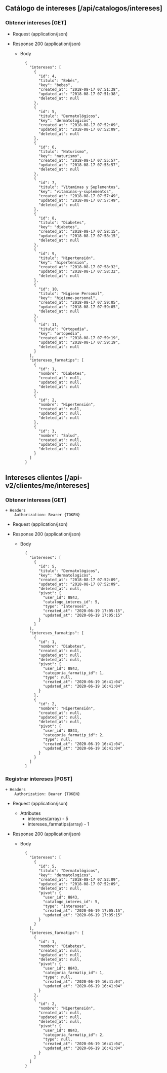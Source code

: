 
## Catálogo de intereses [/api/catalogos/intereses]

### Obtener intereses [GET]


+ Request (application/json)


+ Response 200 (application/json)

    + Body
            
            {
              "intereses": [
                {
                  "id": 4,
                  "titulo": "Bebés",
                  "key": "bebes",
                  "created_at": "2018-08-17 07:51:38",
                  "updated_at": "2018-08-17 07:51:38",
                  "deleted_at": null
                },
                {
                  "id": 5,
                  "titulo": "Dermatológicos",
                  "key": "dermatologicos",
                  "created_at": "2018-08-17 07:52:09",
                  "updated_at": "2018-08-17 07:52:09",
                  "deleted_at": null
                },
                {
                  "id": 6,
                  "titulo": "Naturismo",
                  "key": "naturismo",
                  "created_at": "2018-08-17 07:55:57",
                  "updated_at": "2018-08-17 07:55:57",
                  "deleted_at": null
                },
                {
                  "id": 7,
                  "titulo": "Vitaminas y Suplementos",
                  "key": "vitaminas-y-suplementos",
                  "created_at": "2018-08-17 07:57:49",
                  "updated_at": "2018-08-17 07:57:49",
                  "deleted_at": null
                },
                {
                  "id": 8,
                  "titulo": "Diabetes",
                  "key": "diabetes",
                  "created_at": "2018-08-17 07:58:15",
                  "updated_at": "2018-08-17 07:58:15",
                  "deleted_at": null
                },
                {
                  "id": 9,
                  "titulo": "Hipertensión",
                  "key": "hipertension",
                  "created_at": "2018-08-17 07:58:32",
                  "updated_at": "2018-08-17 07:58:32",
                  "deleted_at": null
                },
                {
                  "id": 10,
                  "titulo": "Higiene Personal",
                  "key": "higiene-personal",
                  "created_at": "2018-08-17 07:59:05",
                  "updated_at": "2018-08-17 07:59:05",
                  "deleted_at": null
                },
                {
                  "id": 11,
                  "titulo": "Ortopedia",
                  "key": "ortopedia",
                  "created_at": "2018-08-17 07:59:19",
                  "updated_at": "2018-08-17 07:59:19",
                  "deleted_at": null
                }
              ],
              "intereses_farmatips": [
                {
                  "id": 1,
                  "nombre": "Diabetes",
                  "created_at": null,
                  "updated_at": null,
                  "deleted_at": null
                },
                {
                  "id": 2,
                  "nombre": "Hipertensión",
                  "created_at": null,
                  "updated_at": null,
                  "deleted_at": null
                },
                {
                  "id": 3,
                  "nombre": "Salud",
                  "created_at": null,
                  "updated_at": null,
                  "deleted_at": null
                }
              ]
            }


## Intereses clientes [/api-v2/clientes/me/intereses]

### Obtener intereses [GET]


    + Headers
        Authorization: Bearer {TOKEN}


+ Request (application/json)


+ Response 200 (application/json)

    + Body
            
            {
              "intereses": [
                {
                  "id": 5,
                  "titulo": "Dermatológicos",
                  "key": "dermatologicos",
                  "created_at": "2018-08-17 07:52:09",
                  "updated_at": "2018-08-17 07:52:09",
                  "deleted_at": null,
                  "pivot": {
                    "user_id": 8843,
                    "catalogo_interes_id": 5,
                    "type": "intereses",
                    "created_at": "2020-06-19 17:05:15",
                    "updated_at": "2020-06-19 17:05:15"
                  }
                }
              ],
              "intereses_farmatips": [
                {
                  "id": 1,
                  "nombre": "Diabetes",
                  "created_at": null,
                  "updated_at": null,
                  "deleted_at": null,
                  "pivot": {
                    "user_id": 8843,
                    "categoria_farmatip_id": 1,
                    "type": null,
                    "created_at": "2020-06-19 16:41:04",
                    "updated_at": "2020-06-19 16:41:04"
                  }
                },
                {
                  "id": 2,
                  "nombre": "Hipertensión",
                  "created_at": null,
                  "updated_at": null,
                  "deleted_at": null,
                  "pivot": {
                    "user_id": 8843,
                    "categoria_farmatip_id": 2,
                    "type": null,
                    "created_at": "2020-06-19 16:41:04",
                    "updated_at": "2020-06-19 16:41:04"
                  }
                }
              ]
            }


### Registrar intereses [POST]


    + Headers
        Authorization: Bearer {TOKEN}


+ Request (application/json)
    
    + Attributes
        - intereses(array) - 5
        - intereses_farmatips(array) - 1


+ Response 200 (application/json)

    + Body
            
            {
              "intereses": [
                {
                  "id": 5,
                  "titulo": "Dermatológicos",
                  "key": "dermatologicos",
                  "created_at": "2018-08-17 07:52:09",
                  "updated_at": "2018-08-17 07:52:09",
                  "deleted_at": null,
                  "pivot": {
                    "user_id": 8843,
                    "catalogo_interes_id": 5,
                    "type": "intereses",
                    "created_at": "2020-06-19 17:05:15",
                    "updated_at": "2020-06-19 17:05:15"
                  }
                }
              ],
              "intereses_farmatips": [
                {
                  "id": 1,
                  "nombre": "Diabetes",
                  "created_at": null,
                  "updated_at": null,
                  "deleted_at": null,
                  "pivot": {
                    "user_id": 8843,
                    "categoria_farmatip_id": 1,
                    "type": null,
                    "created_at": "2020-06-19 16:41:04",
                    "updated_at": "2020-06-19 16:41:04"
                  }
                },
                {
                  "id": 2,
                  "nombre": "Hipertensión",
                  "created_at": null,
                  "updated_at": null,
                  "deleted_at": null,
                  "pivot": {
                    "user_id": 8843,
                    "categoria_farmatip_id": 2,
                    "type": null,
                    "created_at": "2020-06-19 16:41:04",
                    "updated_at": "2020-06-19 16:41:04"
                  }
                }
              ]
            }
